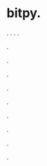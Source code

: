 # bitpy.
.
.
.
.












.






















































.
























.



























.

















































































.































































.































































































.















.


































































.






















